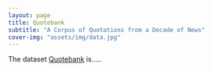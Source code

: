 ```yaml
---
layout: page
title: Quotebank
subtitle: "A Corpus of Quotations from a Decade of News"
cover-img: "assets/img/data.jpg"
---
```

The dataset [Quotebank](https://dl.acm.org/doi/10.1145/3437963.3441760) is..... 
